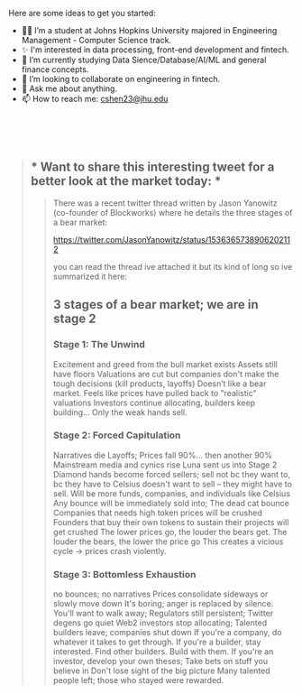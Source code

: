 Here are some ideas to get you started:


- 🙋‍♂️ I’m a student at Johns Hopkins University majored in Engineering Management - Computer Science track.  
- ✨ I'm interested in data processing, front-end development and fintech.
- 🌱 I’m currently studying Data Sience/Database/AI/ML and general finance concepts.
- 👯 I’m looking to collaborate on engineering in fintech.
- 💬 Ask me about anything.
- 📫 How to reach me: cshen23@jhu.edu
</br>
</br>
</br>

> ## * Want to share this interesting tweet for a better look at the market today: *
>> There was a recent twitter thread written by Jason Yanowitz (co-founder of Blockworks) where he details the three stages of a bear market:
>> 
>> https://twitter.com/JasonYanowitz/status/1536365738906202112
>> 
>> you can read the thread ive attached it but its kind of long so ive summarized it here: 
>> 
>> ## 3 stages of a bear market; we are in stage 2
>> 
>> ### Stage 1: The Unwind 
>> Excitement and greed from the bull market exists 
>> Assets still have floors 
>> Valuations are cut but companies don't make the tough decisions (kill products, layoffs)
>> Doesn’t like a bear market. 
>> Feels like prices have pulled back to "realistic" valuations
>> Investors continue allocating, builders keep building…
>> Only the weak hands sell.
>> 
>> ### Stage 2: Forced Capitulation
>> Narratives die
>> Layoffs; Prices fall 90%... then another 90%
>> Mainstream media and cynics rise
>> Luna sent us into Stage 2
>> Diamond hands become forced sellers; sell not bc they want to, bc they have to
>> Celsius doesn't want to sell – they might have to sell.
>> Will be more funds, companies, and individuals like Celsius
>> Any bounce will be immediately sold into; The dead cat bounce
>> Companies that needs high token prices will be crushed
>> Founders that buy their own tokens to sustain their projects will get crushed
>> The lower prices go, the louder the bears get. 
>> The louder the bears, the lower the price go 
>> This creates a vicious cycle -> prices crash violently.
>> 
>> ### Stage 3: Bottomless Exhaustion 
>> no bounces; no narratives
>> Prices consolidate sideways or slowly move down
>> It's boring; anger is replaced by silence.
>> You'll want to walk away; Regulators still persistent; Twitter degens go quiet
>> Web2 investors stop allocating; Talented builders leave; companies shut down
>> If you're a company, do whatever it takes to get through.
>> If you're a builder, stay interested. Find other builders. Build with them.
>> If you're an investor, develop your own theses; Take bets on stuff you believe in
>> Don't lose sight of the big picture
>> Many talented people left; those who stayed were rewarded.
